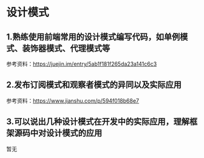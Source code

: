# 设计模式

## 1.熟练使用前端常用的设计模式编写代码，如单例模式、装饰器模式、代理模式等
参考资料：https://juejin.im/entry/5ab1f181f265da23a141c6c3

## 2.发布订阅模式和观察者模式的异同以及实际应用
参考资料：https://www.jianshu.com/p/594f018b68e7

## 3.可以说出几种设计模式在开发中的实际应用，理解框架源码中对设计模式的应用
暂无